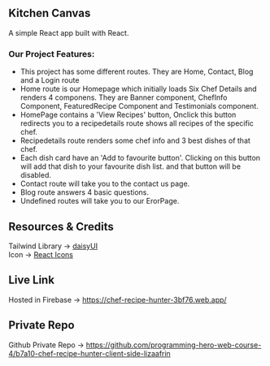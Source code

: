 ## Kitchen Canvas
A simple React app built with React.
<br/>

### **Our Project Features:**
* This project has some different routes. They are Home, Contact, Blog and a Login route
* Home route is our Homepage which initially loads Six Chef Details and renders 4 componens. They are Banner component, ChefInfo Component, FeaturedRecipe Component and Testimonials component.
* HomePage contains a 'View Recipes' button, Onclick this button redirects you to a recipedetails route shows all recipes of the specific chef.
* Recipedetails route renders some chef info and 3 best dishes of that chef.
*  Each dish card have an 'Add to favourite button'. Clicking on this button will add that dish to your favourite dish list. and that button will be disabled.
* Contact route will take you to the contact us page.
* Blog route answers 4 basic questions.
* Undefined routes will take you to our ErorPage.

## Resources & Credits

Tailwind Library -> [daisyUI](https://daisyui.com/)
<br/>
Icon -> [React Icons](https://react-icons.github.io/react-icons)


## Live Link
Hosted in Firebase -> https://chef-recipe-hunter-3bf76.web.app/


## Private Repo
Github Private Repo -> https://github.com/programming-hero-web-course-4/b7a10-chef-recipe-hunter-client-side-lizaafrin